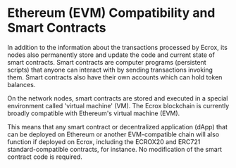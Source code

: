# Ethereum (EVM) Compatibility and Smart Contracts

In addition to the information about the transactions processed by Ecrox, its nodes also permanently store and update the code and current state of smart contracts. Smart contracts are computer programs (persistent scripts) that anyone can interact with by sending transactions invoking them. Smart contracts also have their own accounts which can hold token balances.  

On the network nodes, smart contracts are stored and executed in a special environment called 'virtual machine' (VM). The Ecrox blockchain is currently broadly compatible with Ethereum's virtual machine (EVM). 

This means that any smart contract or decentralized application (dApp) that can be deployed on Ethereum or another EVM-compatible chain will also function if deployed on Ecrox, including the ECROX20 and ERC721 standard-compatible contracts, for instance. No modification of the smart contract code is required. 
